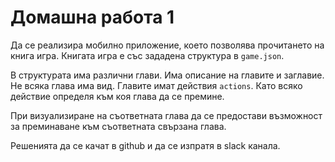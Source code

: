 # Домашна работа 1

Да се реализира мобилно приложение, което позволява прочитането на книга игра.
Книгата игра е със зададена структура в `game.json`.

В структурата има различни глави. Има описание на главите и заглавие. Не всяка глава има вид. Главите имат действия `actions`. Като всяко действие определя към коя глава да се премине.

При визуализиране на съответната глава да се предостави възможност за преминаване към съответната свързана глава.

Решенията да се качат в github и да се изпратя в slack канала.